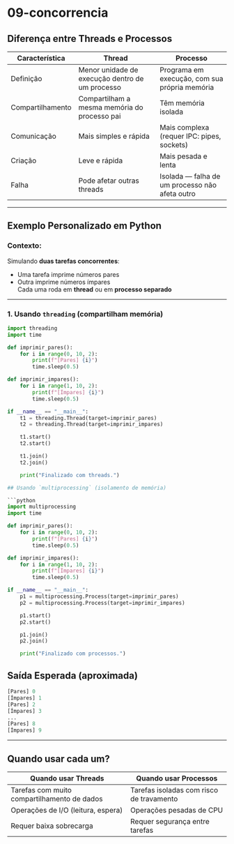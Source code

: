 # 09-concorrencia

## Diferença entre Threads e Processos

| Característica      | Thread                                         | Processo                                      |
|---------------------|-----------------------------------------------|-----------------------------------------------|
| Definição           | Menor unidade de execução dentro de um processo | Programa em execução, com sua própria memória |
| Compartilhamento    | Compartilham a mesma memória do processo pai   | Têm memória isolada                           |
| Comunicação         | Mais simples e rápida                          | Mais complexa (requer IPC: pipes, sockets)    |
| Criação             | Leve e rápida                                  | Mais pesada e lenta                           |
| Falha               | Pode afetar outras threads                     | Isolada — falha de um processo não afeta outro|

---

## Exemplo Personalizado em Python

### Contexto:
Simulando **duas tarefas concorrentes**:
- Uma tarefa imprime números pares
- Outra imprime números ímpares  
Cada uma roda em **thread** ou em **processo separado**

---

### 1. Usando `threading` (compartilham memória)

```python
import threading
import time

def imprimir_pares():
    for i in range(0, 10, 2):
        print(f"[Pares] {i}")
        time.sleep(0.5)

def imprimir_impares():
    for i in range(1, 10, 2):
        print(f"[Ímpares] {i}")
        time.sleep(0.5)

if __name__ == "__main__":
    t1 = threading.Thread(target=imprimir_pares)
    t2 = threading.Thread(target=imprimir_impares)

    t1.start()
    t2.start()

    t1.join()
    t2.join()

    print("Finalizado com threads.")

## Usando `multiprocessing` (isolamento de memória)

```python
import multiprocessing
import time

def imprimir_pares():
    for i in range(0, 10, 2):
        print(f"[Pares] {i}")
        time.sleep(0.5)

def imprimir_impares():
    for i in range(1, 10, 2):
        print(f"[Ímpares] {i}")
        time.sleep(0.5)

if __name__ == "__main__":
    p1 = multiprocessing.Process(target=imprimir_pares)
    p2 = multiprocessing.Process(target=imprimir_impares)

    p1.start()
    p2.start()

    p1.join()
    p2.join()

    print("Finalizado com processos.")
```

## Saída Esperada (aproximada)
```python
[Pares] 0
[Ímpares] 1
[Pares] 2
[Ímpares] 3
...
[Pares] 8
[Ímpares] 9

```

---

## Quando usar cada um?

| Quando usar Threads                           | Quando usar Processos                         |
|-----------------------------------------------|-----------------------------------------------|
| Tarefas com muito compartilhamento de dados   | Tarefas isoladas com risco de travamento      |
| Operações de I/O (leitura, espera)            | Operações pesadas de CPU                      |
| Requer baixa sobrecarga                       | Requer segurança entre tarefas                |



